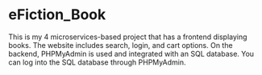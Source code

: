 # eFiction_Book
This is my 4 microservices-based project that has a frontend displaying books. The website includes search, login, and cart options. On the backend, PHPMyAdmin is used and integrated with an SQL database. You can log into the SQL database through PHPMyAdmin.
